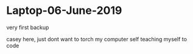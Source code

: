 # Laptop-06-June-2019
very first backup

casey here, just dont want to torch my computer self teaching myself to code
